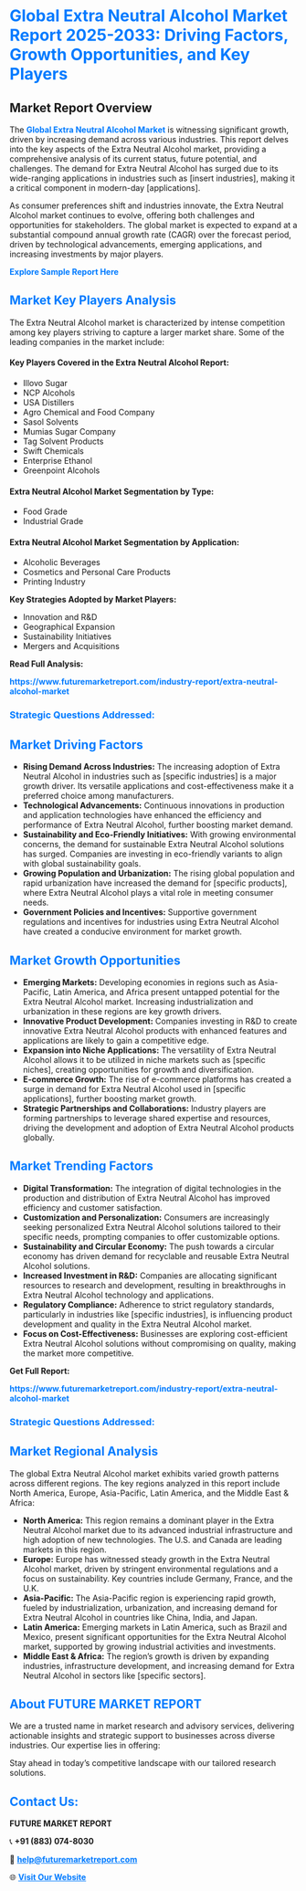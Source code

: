 <h1 style="color: #007BFF;">Global Extra Neutral Alcohol Market Report 2025-2033: Driving Factors, Growth Opportunities, and Key Players</h1>

<section id="overview">
<h2>Market Report Overview</h2>
<p>The <a href="https://www.futuremarketreport.com/industry-report/extra-neutral-alcohol-market" style="color: #007BFF; text-decoration: none;"><strong>Global Extra Neutral Alcohol Market</strong></a> is witnessing significant growth, driven by increasing demand across various industries. This report delves into the key aspects of the Extra Neutral Alcohol market, providing a comprehensive analysis of its current status, future potential, and challenges. The demand for Extra Neutral Alcohol has surged due to its wide-ranging applications in industries such as [insert industries], making it a critical component in modern-day [applications].</p>
<p>As consumer preferences shift and industries innovate, the Extra Neutral Alcohol market continues to evolve, offering both challenges and opportunities for stakeholders. The global market is expected to expand at a substantial compound annual growth rate (CAGR) over the forecast period, driven by technological advancements, emerging applications, and increasing investments by major players.</p>
</section>

<section id="overview">
<p><a href="https://www.futuremarketreport.com/request-sample/reportId=59687" style="color: #007BFF; text-decoration: none;"><strong>Explore Sample Report Here</strong></a></p>
</section>

<section id="key-players">
<h2 style="color: #007BFF;">Market Key Players Analysis</h2>
<p>The Extra Neutral Alcohol market is characterized by intense competition among key players striving to capture a larger market share. Some of the leading companies in the market include:</p>
<h4>Key Players Covered in the Extra Neutral Alcohol Report:</h4>
<ul><li>Illovo Sugar</li><li>NCP Alcohols</li><li>USA Distillers</li><li>Agro Chemical and Food Company</li><li>Sasol Solvents</li><li>Mumias Sugar Company</li><li>Tag Solvent Products</li><li>Swift Chemicals</li><li>Enterprise Ethanol</li><li>Greenpoint Alcohols</li></ul>
<h4>Extra Neutral Alcohol Market Segmentation by Type:</h4>
<ul><li>Food Grade</li><li>Industrial Grade</li></ul>

<h4>Extra Neutral Alcohol Market Segmentation by Application:</h4>
<ul><li>Alcoholic Beverages</li><li>Cosmetics and Personal Care Products</li><li>Printing Industry</li></ul>
<p><strong>Key Strategies Adopted by Market Players:</strong></p>
<ul>
<li>Innovation and R&D</li>
<li>Geographical Expansion</li>
<li>Sustainability Initiatives</li>
<li>Mergers and Acquisitions</li>
</ul>
</section>

<section>
<p><strong>Read Full Analysis: </strong></p><a href="https://www.futuremarketreport.com/industry-report/extra-neutral-alcohol-market" style="color: #007BFF; text-decoration: none;"><strong>https://www.futuremarketreport.com/industry-report/extra-neutral-alcohol-market</strong></a>
<h3 style="color: #007BFF;">Strategic Questions Addressed:</h3>
</section>

<section id="driving-factors">
<h2 style="color: #007BFF;">Market Driving Factors</h2>
<ul>
<li><strong>Rising Demand Across Industries:</strong> The increasing adoption of Extra Neutral Alcohol in industries such as [specific industries] is a major growth driver. Its versatile applications and cost-effectiveness make it a preferred choice among manufacturers.</li>
<li><strong>Technological Advancements:</strong> Continuous innovations in production and application technologies have enhanced the efficiency and performance of Extra Neutral Alcohol, further boosting market demand.</li>
<li><strong>Sustainability and Eco-Friendly Initiatives:</strong> With growing environmental concerns, the demand for sustainable Extra Neutral Alcohol solutions has surged. Companies are investing in eco-friendly variants to align with global sustainability goals.</li>
<li><strong>Growing Population and Urbanization:</strong> The rising global population and rapid urbanization have increased the demand for [specific products], where Extra Neutral Alcohol plays a vital role in meeting consumer needs.</li>
<li><strong>Government Policies and Incentives:</strong> Supportive government regulations and incentives for industries using Extra Neutral Alcohol have created a conducive environment for market growth.</li>
</ul>
</section>

<section id="growth-opportunities">
<h2 style="color: #007BFF;">Market Growth Opportunities</h2>
<ul>
<li><strong>Emerging Markets:</strong> Developing economies in regions such as Asia-Pacific, Latin America, and Africa present untapped potential for the Extra Neutral Alcohol market. Increasing industrialization and urbanization in these regions are key growth drivers.</li>
<li><strong>Innovative Product Development:</strong> Companies investing in R&D to create innovative Extra Neutral Alcohol products with enhanced features and applications are likely to gain a competitive edge.</li>
<li><strong>Expansion into Niche Applications:</strong> The versatility of Extra Neutral Alcohol allows it to be utilized in niche markets such as [specific niches], creating opportunities for growth and diversification.</li>
<li><strong>E-commerce Growth:</strong> The rise of e-commerce platforms has created a surge in demand for Extra Neutral Alcohol used in [specific applications], further boosting market growth.</li>
<li><strong>Strategic Partnerships and Collaborations:</strong> Industry players are forming partnerships to leverage shared expertise and resources, driving the development and adoption of Extra Neutral Alcohol products globally.</li>
</ul>
</section>

<section id="trending-factors">
<h2 style="color: #007BFF;">Market Trending Factors</h2>
<ul>
<li><strong>Digital Transformation:</strong> The integration of digital technologies in the production and distribution of Extra Neutral Alcohol has improved efficiency and customer satisfaction.</li>
<li><strong>Customization and Personalization:</strong> Consumers are increasingly seeking personalized Extra Neutral Alcohol solutions tailored to their specific needs, prompting companies to offer customizable options.</li>
<li><strong>Sustainability and Circular Economy:</strong> The push towards a circular economy has driven demand for recyclable and reusable Extra Neutral Alcohol solutions.</li>
<li><strong>Increased Investment in R&D:</strong> Companies are allocating significant resources to research and development, resulting in breakthroughs in Extra Neutral Alcohol technology and applications.</li>
<li><strong>Regulatory Compliance:</strong> Adherence to strict regulatory standards, particularly in industries like [specific industries], is influencing product development and quality in the Extra Neutral Alcohol market.</li>
<li><strong>Focus on Cost-Effectiveness:</strong> Businesses are exploring cost-efficient Extra Neutral Alcohol solutions without compromising on quality, making the market more competitive.</li>
</ul>
</section>

<section>
<p><strong>Get Full Report: </strong></p><a href="https://www.futuremarketreport.com/industry-report/extra-neutral-alcohol-market" style="color: #007BFF; text-decoration: none;"><strong>https://www.futuremarketreport.com/industry-report/extra-neutral-alcohol-market</strong></a>
<h3 style="color: #007BFF;">Strategic Questions Addressed:</h3>
</section>


<section id="regional-analysis">
<h2 style="color: #007BFF;">Market Regional Analysis</h2>
<p>The global Extra Neutral Alcohol market exhibits varied growth patterns across different regions. The key regions analyzed in this report include North America, Europe, Asia-Pacific, Latin America, and the Middle East & Africa:</p>
<ul>
<li><strong>North America:</strong> This region remains a dominant player in the Extra Neutral Alcohol market due to its advanced industrial infrastructure and high adoption of new technologies. The U.S. and Canada are leading markets in this region.</li>
<li><strong>Europe:</strong> Europe has witnessed steady growth in the Extra Neutral Alcohol market, driven by stringent environmental regulations and a focus on sustainability. Key countries include Germany, France, and the U.K.</li>
<li><strong>Asia-Pacific:</strong> The Asia-Pacific region is experiencing rapid growth, fueled by industrialization, urbanization, and increasing demand for Extra Neutral Alcohol in countries like China, India, and Japan.</li>
<li><strong>Latin America:</strong> Emerging markets in Latin America, such as Brazil and Mexico, present significant opportunities for the Extra Neutral Alcohol market, supported by growing industrial activities and investments.</li>
<li><strong>Middle East & Africa:</strong> The region’s growth is driven by expanding industries, infrastructure development, and increasing demand for Extra Neutral Alcohol in sectors like [specific sectors].</li>
</ul>
</section>

<footer>
<h2 style="color: #007BFF;">About FUTURE MARKET REPORT</h2>
<p>We are a trusted name in market research and advisory services, delivering actionable insights and strategic support to businesses across diverse industries. Our expertise lies in offering:</p>

<p>Stay ahead in today’s competitive landscape with our tailored research solutions.</p>

<h2 style="color: #007BFF;">Contact Us:</h2>
<p><strong>FUTURE MARKET REPORT</strong></p>
<p>📞 <strong>+91 (883) 074-8030</strong></p>
<p>📧 <strong><a href="mailto:help@futuremarketreport.com" style="color: #007BFF;">help@futuremarketreport.com</a></strong></p>
<p>🌐 <strong><a href="https://www.futuremarketreport.com/" style="color: #007BFF;">Visit Our Website</a></strong></p>
</footer>